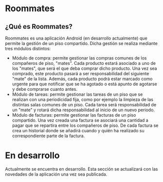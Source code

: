 # Roommates

## ¿Qué es Roommates?

Roommates es una aplicación Android (en desarrollo actualmente) que permite la gestión de un piso compartido.
Dicha gestión se realiza mediante tres módulos distintos:
- Módulo de compra: permite gestionar las compras comunes de los compañeros de piso, "mates". 
Cada producto estará asociado a uno de los "mates", que será el que deba comprar dicho producto.
Una vez sea comprado, este producto pasará a ser responsabilidad del siguiente "mate" de la lista.
Además, cada producto podrá estar marcado como urgente para que notificar que se ha agotado o está apunto de agotarse
y debe comprarse cuanto antes.
- Módulo de tareas: permite gestionar las tareas de un piso que se realizan con una periodicidad fija, como por ejemplo la limpieza de las distintas salas comunes de un piso.
Cada tarea será responsabilidad de un "mate" y rotará dicha responsabilidad al inicio de un nuevo periodo.
- Módulo de facturas: permite gestionar las facturas de un piso compartido. Una vez creada una factura se asociará una cantidad a pagar que se repartira entre los compañeros de piso.
De cada factura se crea un historial donde se añadirá cuando y quién ha realizado su correspondiente parte de la factura.

# En desarrollo

Actualmente se encuentra en desarrollo. Esta sección se actualizará con las novedades de la aplicación una vez sea publicada.
